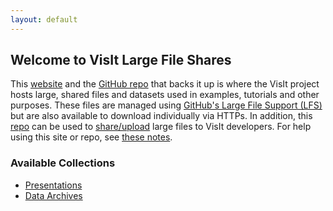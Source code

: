 ```yaml
---
layout: default
---
```

## Welcome to VisIt Large File Shares

This [website](https://visit-dav.github.io/largedata/) and the
[GitHub repo](https://github.com/visit-dav/largedata/) that backs it up
is where the VisIt project hosts large, shared files and datasets used in
examples, tutorials and other purposes. These files are managed using
[GitHub's Large File Support (LFS)](https://git-lfs.github.com) but are also
available to download individually via HTTPs. In addition, this
[repo](https://github.com/visit-dav/largedata/) can be used to
[share/upload](help/using-for-uploads.md) large files to VisIt developers.
For help using this site or repo, see [these notes](help/help.md).

### Available Collections

* [Presentations](presentations.md)
* [Data Archives](datarchives.md)
